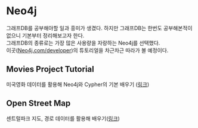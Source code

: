 # Neo4j
그래프DB를 공부해야할 일과 흥미가 생겼다. 하지만 그래프DB는 한번도 공부해본적이 없으니 기본부터 정리해보고자 한다.  
그래프DB의 종류로는 가장 많은 사용량을 자랑하는 Neo4j를 선택했다.  
이곳([Neo4j.com/developer](https://neo4j.com/developer/))의 튜토리얼을 차근차근 따라가 볼 예정이다.


## Movies Project Tutorial
미국영화 데이터를 활용해 Neo4j와 Cypher의 기본 배우기 ([링크](https://github.com/BrainNim/Study/blob/main/Neo4j/1_Movies_Project_tutorial.md))

## Open Street Map
센트럴파크 지도, 경로 데이터를 활용해 배우기([링크](https://github.com/BrainNim/Study/blob/main/Neo4j/2_OpenStreetMap.md))

